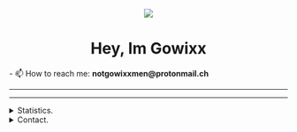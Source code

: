 <p align=center>
  <img src="https://avatars1.githubusercontent.com/u/57415348?s=200"/>
</p>
<h1 align=center>Hey, Im Gowixx</h1>
- 📫 How to reach me: <strong>notgowixxmen@protonmail.ch</strong>
</h1>
<hr>
<hr>

<details>
      <summary>Statistics.</summary>
  <p align=center>
    <a href="https://github.com/Gowixx">
      <img align="center" src="<img src="https://github-readme-stats.codestackr.vercel.app/api?username=Gowixx&count_private=true&show_icons=true&hide_border=true&theme=radical" alt="Gowixx's Statistics." />
      <img align="center" src="https://github-readme-stats.vercel.app/api/top-langs/?username=Gowixx&show_icons=true&show_icons=true&title_color=fff&icon_color=303030&text_color=303030&bg_color=ffffff&hide_border=true" alt="Gowixx's Statistics." />
    </a>
  </p>
</details>

<details>
      <summary>Contact.</summary>
  <p align=center>
If you want anything open an issue on this project ;D
</p>
</details>
